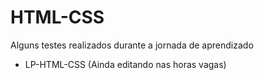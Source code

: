 # HTML-CSS
Alguns testes realizados durante a jornada de aprendizado

- LP-HTML-CSS (Ainda editando nas horas vagas)

